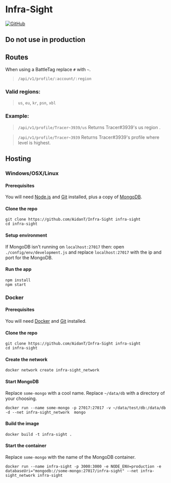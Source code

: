# Infra-Sight
[![GitHub](https://img.shields.io/github/issues/AidanT/Infra-Sight.svg)](https://github.com/AidanT/Infra-Sight/issues)

## Do not use in production

## Routes
When using a BattleTag replace `#` with `~`.
> `/api/v1/profile/:account/:region`

### Valid regions:
> `us`, `eu`, `kr`, `psn`, `xbl`

### Example:
> `/api/v1/profile/Tracer~3939/us`
> Returns Tracer#3939's us region .

> `/api/v1/profile/Tracer~3939`
> Returns Tracer#3939's profile where level is highest.

## Hosting

### Windows/OSX/Linux
#### Prerequisites
You will need [Node.js](https://nodejs.org/en/download/) and [Git](https://git-scm.com/download) installed, plus a copy of [MongoDB](https://docs.mongodb.com/manual/administration/install-community/).
#### Clone the repo
```
git clone https://github.com/AidanT/Infra-Sight infra-sight
cd infra-sight
```
#### Setup environment
If MongoDB isn't running on `localhost:27017` then: open `./config/env/development.js` and replace `localhost:27017` with the ip and port for the MongoDB.
#### Run the app
```
npm install
npm start
```

### Docker
#### Prerequisites
You will need [Docker](https://www.docker.com/get-docker) and [Git](https://git-scm.com/download) installed.
#### Clone the repo
```
git clone https://github.com/AidanT/Infra-Sight infra-sight
cd infra-sight
```
#### Create the network
```
docker network create infra-sight_network
```
#### Start MongoDB
Replace `some-mongo` with a cool name.
Replace `~/data/db`  with a directory of your choosing.
```
docker run --name some-mongo -p 27017:27017 -v ~/data/test/db:/data/db -d --net infra-sight_network  mongo
```
#### Build the image
```
docker build -t infra-sight .
```
#### Start the container
Replace `some-mongo` with the name of the MongoDB container.
```
docker run --name infra-sight -p 3000:3000 -e NODE_ENV=production -e databaseUri="mongodb://some-mongo:27017/infra-sight" --net infra-sight_network infra-sight
```
